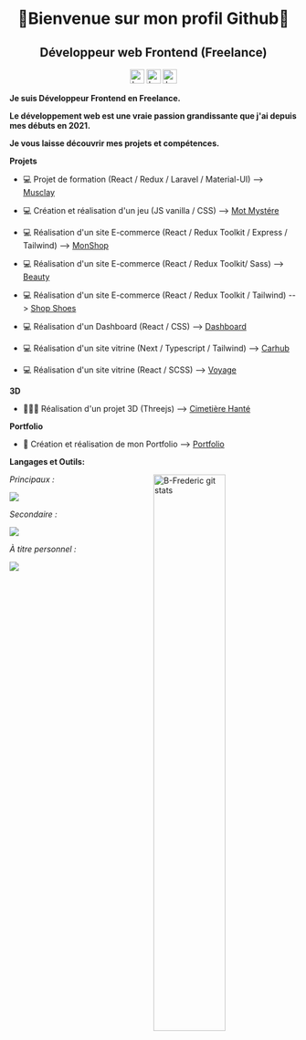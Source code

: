 <h1 align="center">👋Bienvenue sur mon profil Github👋</h1>
<h2 align="center">Développeur web  Frontend (Freelance)</h2>
<p align="center" marginTop="50">
<a href="https://github.com/B-Frederic" target="_blank"><img src="https://img.shields.io/badge/github-%23121011.svg?style=flat&logo=github&logoColor=white" height="25" alt="badge github b-frederic"></a>
<a href="https://www.linkedin.com/in/frederic-betaouaf/" target="_blank"><img src="https://img.shields.io/badge/-LinkedIn-blue?style=flat&logo=Linkedin&logoColor=white" height="25" alt="badge linkedin b-frederic"></a>
<img src="https://komarev.com/ghpvc/?username=b-frederic&label=Profile%20views&color=0e75b6&style=flat" height="25" alt="b-frederic" />
</p>

**Je suis Développeur Frontend en Freelance.**

**Le développement web est une vraie passion grandissante que j'ai depuis mes débuts en 2021.**

**Je vous laisse découvrir mes projets et compétences.**

**Projets**

- 💻 Projet de formation (React / Redux / Laravel / Material-UI) --> [Musclay](https://musclay.web.app/)

- 💻 Création et réalisation d'un jeu (JS vanilla / CSS) --> [Mot Mystére](https://frederic-betaouaf-motmystere.netlify.app/)

- 💻 Réalisation d'un site E-commerce (React / Redux Toolkit / Express / Tailwind) --> [MonShop](https://frederic-monshop.web.app/)

- 💻 Réalisation d'un site E-commerce (React / Redux Toolkit/ Sass) --> [Beauty](https://frederic-b-beauty-shop.netlify.app/)

- 💻 Réalisation d'un site E-commerce (React / Redux Toolkit / Tailwind) --> [Shop Shoes](https://frederic-b-shop-shoes.netlify.app/)

- 💻 Réalisation d'un Dashboard (React / CSS) --> [Dashboard](https://frederic-b-dashboard.netlify.app/)

- 💻 Réalisation d'un site vitrine (Next / Typescript / Tailwind) --> [Carhub](https://frederic-b-showcase-cars.vercel.app/)

- 💻 Réalisation d'un site vitrine (React / SCSS) --> [Voyage](https://frederic-b-showcase-travel.netlify.app/)

**3D**

- 👨🏽‍💻 Réalisation d'un projet 3D (Threejs) --> [Cimetière Hanté](https://frederic-b-haunted-graveyard.netlify.app/)

**Portfolio**

- :briefcase: Création et réalisation de mon Portfolio --> [Portfolio](https://frederic-betaouaf-portfolio.netlify.app/)

**Langages et Outils:**
<p>
  <a href="https://github.com/B-Frederic/handle-path-oz">
    <img width="50%" align="right" alt="B-Frederic git stats" src="https://github-readme-stats.vercel.app/api?username=B-Frederic&show_icons=true&theme=codeSTACKr" />
  </a>
  
*Principaux :*
  
<img 
src="https://skillicons.dev/icons?i=react,redux,sass,js,ts,css,tailwind,vscode,firebase,netlify,webpack,vite,github,linux,powershell&perline=5" />

*Secondaire :*

<img 
src="https://skillicons.dev/icons?i=bootstrap,materialui,nodejs,express,mongodb,php,laravel,mysql,postgres,sequelize,postman,figma&perline=5" />

*À titre personnel :*
  
<img 
src="https://skillicons.dev/icons?i=blender,threejs&perline=5" />
</p>
